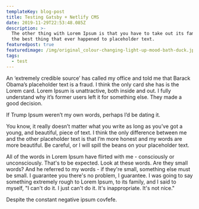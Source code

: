```yaml
---
templateKey: blog-post
title: Testing Gatsby + Netlify CMS
date: 2019-11-29T22:53:48.085Z
description: >-
  The other thing with Lorem Ipsum is that you have to take out its family. I’m
  the best thing that ever happened to placeholder text.
featuredpost: true
featuredimage: /img/original_colour-changing-light-up-mood-bath-duck.jpg
tags:
  - test
---
```

An ‘extremely credible source’ has called my office and told me that Barack Obama’s placeholder text is a fraud. I think the only card she has is the Lorem card. Lorem Ipsum is unattractive, both inside and out. I fully understand why it’s former users left it for something else. They made a good decision.

If Trump Ipsum weren’t my own words, perhaps I’d be dating it.

You know, it really doesn’t matter what you write as long as you’ve got a young, and beautiful, piece of text. I think the only difference between me and the other placeholder text is that I’m more honest and my words are more beautiful. Be careful, or I will spill the beans on your placeholder text.

All of the words in Lorem Ipsum have flirted with me - consciously or unconsciously. That's to be expected. Look at these words. Are they small words? And he referred to my words - if they're small, something else must be small. I guarantee you there's no problem, I guarantee. I was going to say something extremely rough to Lorem Ipsum, to its family, and I said to myself, "I can't do it. I just can't do it. It's inappropriate. It's not nice."

Despite the constant negative ipsum covfefe.
